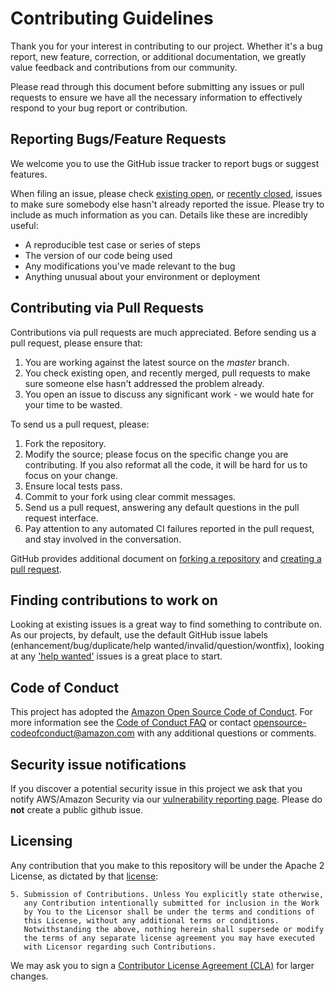 # Contributing Guidelines

Thank you for your interest in contributing to our project.
Whether it's a bug report, new feature, correction, or additional
documentation, we greatly value feedback and contributions from our community.

Please read through this document before submitting any issues or pull requests
 to ensure we have all the necessary information to effectively respond to your
 bug report or contribution.

## Reporting Bugs/Feature Requests

We welcome you to use the GitHub issue tracker to report bugs or suggest features.

When filing an issue, please check [existing open][existing-issues], or
[recently closed][recently-closed-issues], issues to make sure somebody
else hasn't already reported the issue.
Please try to include as much information as you can.
Details like these are incredibly useful:

* A reproducible test case or series of steps
* The version of our code being used
* Any modifications you've made relevant to the bug
* Anything unusual about your environment or deployment

## Contributing via Pull Requests

Contributions via pull requests are much appreciated.
Before sending us a pull request, please ensure that:

1. You are working against the latest source on the *master* branch.
1. You check existing open, and recently merged, pull requests to make sure
 someone else hasn't addressed the problem already.
1. You open an issue to discuss any significant work - we would hate for your
 time to be wasted.

To send us a pull request, please:

1. Fork the repository.
1. Modify the source; please focus on the specific change you are contributing.
 If you also reformat all the code, it will be hard for us to focus on your change.
1. Ensure local tests pass.
1. Commit to your fork using clear commit messages.
1. Send us a pull request, answering any default questions in the pull request
 interface.
1. Pay attention to any automated CI failures reported in the pull request, and
 stay involved in the conversation.

GitHub provides additional document on [forking a repository][gh-fork]
and [creating a pull request][create-pr].

## Finding contributions to work on

Looking at existing issues is a great way to find something to contribute on.
As our projects, by default, use the default GitHub issue labels
(enhancement/bug/duplicate/help wanted/invalid/question/wontfix), looking at
any ['help wanted'][help-wanted] issues is a great place to start.

## Code of Conduct

This project has adopted the
 [Amazon Open Source Code of Conduct](https://aws.github.io/code-of-conduct).
For more information see the
 [Code of Conduct FAQ](https://aws.github.io/code-of-conduct-faq) or contact
 opensource-codeofconduct@amazon.com with any additional questions or comments.

## Security issue notifications

If you discover a potential security issue in this project we ask that you
notify AWS/Amazon Security via our
[vulnerability reporting page][vulnerability-report].
Please do **not** create a public github issue.

## Licensing

Any contribution that you make to this repository will
be under the Apache 2 License, as dictated by that
[license](http://www.apache.org/licenses/LICENSE-2.0.html):

~~~
5. Submission of Contributions. Unless You explicitly state otherwise,
   any Contribution intentionally submitted for inclusion in the Work
   by You to the Licensor shall be under the terms and conditions of
   this License, without any additional terms or conditions.
   Notwithstanding the above, nothing herein shall supersede or modify
   the terms of any separate license agreement you may have executed
   with Licensor regarding such Contributions.
~~~

We may ask you to sign a [Contributor License Agreement (CLA)][cla]
for larger changes.

[existing-issues]: https://github.com/ros-tooling/action-ros2-ci-template/issues
[recently-closed-issues]: https://github.com/ros-tooling/action-ros2-ci-template/issues?utf8=%E2%9C%93&q=is%3Aissue%20is%3Aclosed%20
[gh-fork]: https://help.github.com/articles/fork-a-repo
[create-pr]: https://help.github.com/articles/creating-a-pull-request
[help-wanted]: https://github.com/ros-tooling/action-ros2-ci-template/labels/help%20wanted
[vulnerability-report]: https://aws.amazon.com/security/vulnerability-reporting
[cla]: https://en.wikipedia.org/wiki/Contributor_License_Agreement
